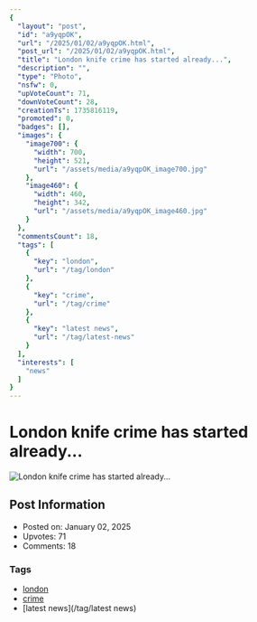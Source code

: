 ```yaml
---
{
  "layout": "post",
  "id": "a9yqpOK",
  "url": "/2025/01/02/a9yqpOK.html",
  "post_url": "/2025/01/02/a9yqpOK.html",
  "title": "London knife crime has started already...",
  "description": "",
  "type": "Photo",
  "nsfw": 0,
  "upVoteCount": 71,
  "downVoteCount": 28,
  "creationTs": 1735816119,
  "promoted": 0,
  "badges": [],
  "images": {
    "image700": {
      "width": 700,
      "height": 521,
      "url": "/assets/media/a9yqpOK_image700.jpg"
    },
    "image460": {
      "width": 460,
      "height": 342,
      "url": "/assets/media/a9yqpOK_image460.jpg"
    }
  },
  "commentsCount": 18,
  "tags": [
    {
      "key": "london",
      "url": "/tag/london"
    },
    {
      "key": "crime",
      "url": "/tag/crime"
    },
    {
      "key": "latest news",
      "url": "/tag/latest-news"
    }
  ],
  "interests": [
    "news"
  ]
}
---
```


# London knife crime has started already...

![London knife crime has started already...](/assets/media/a9yqpOK_image700.jpg)

## Post Information

- Posted on: January 02, 2025
- Upvotes: 71
- Comments: 18

### Tags

- [london](/tag/london)
- [crime](/tag/crime)
- [latest news](/tag/latest news)
